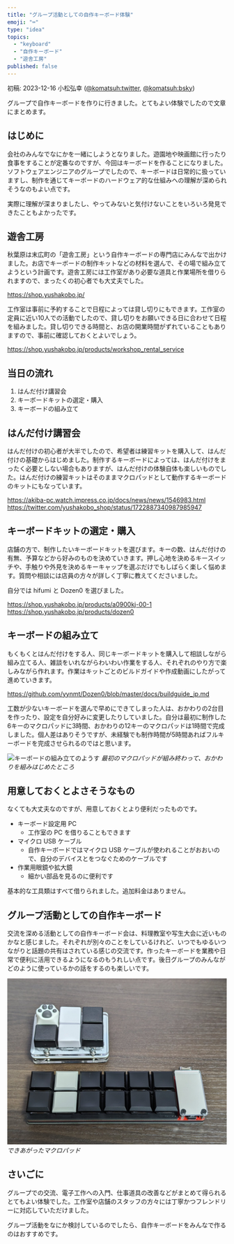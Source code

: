 ```yaml
---
title: "グループ活動としての自作キーボード体験"
emoji: "⌨️"
type: "idea"
topics:
  - "keyboard"
  - "自作キーボード"
  - "遊舎工房"
published: false
---
```


初稿: 2023-12-16
小松弘幸 ([@komatsuh:twitter](https://twitter.com/komatsuh),
[@komatsuh:bsky](https://bsky.app/profile/komatsuh.bsky.social))

グループで自作キーボードを作りに行きました。とてもよい体験でしたので文章にまとめます。


## はじめに

会社のみんなでなにかを一緒にしようとなりました。遊園地や映画館に行ったり食事をすることが定番なのですが、今回はキーボードを作ることになりました。
ソフトウェアエンジニアのグループでしたので、キーボードは日常的に扱っていますし、制作を通じてキーボードのハードウェア的な仕組みへの理解が深められそうなのもよい点です。

実際に理解が深まりましたし、やってみないと気付けないことをいろいろ発見できたこともよかったです。


## 遊舎工房

秋葉原は末広町の「遊舎工房」という自作キーボードの専門店にみんなで出かけました。お店でキーボードの制作キットなどの材料を選んで、その場で組み立てようという計画です。遊舎工房には工作室があり必要な道具と作業場所を借りられますので、まったくの初心者でも大丈夫でした。

https://shop.yushakobo.jp/

工作室は事前に予約することで日程によっては貸し切りにもできます。工作室の定員に近い10人での活動でしたので、貸し切りをお願いできる日に合わせて日程を組みました。貸し切りできる時間と、お店の開業時間がずれていることもありますので、事前に確認しておくとよいでしょう。

https://shop.yushakobo.jp/products/workshop_rental_service


## 当日の流れ

1. はんだ付け講習会
2. キーボードキットの選定・購入
3. キーボードの組み立て


## はんだ付け講習会

はんだ付けの初心者が大半でしたので、希望者は練習キットを購入して、はんだ付けの基礎からはじめました。制作するキーボードによっては、はんだ付けをまったく必要としない場合もありますが、はんだ付けの体験自体も楽しいものでした。はんだ付けの練習キットはそのままマクロパッドとして動作するキーボードのキットにもなっています。

https://akiba-pc.watch.impress.co.jp/docs/news/news/1546983.html
https://twitter.com/yushakobo_shop/status/1722887340987985947


## キーボードキットの選定・購入

店舗の方で、制作したいキーボードキットを選びます。キーの数、はんだ付けの有無、予算などから好みのものを決めていきます。押し心地を決めるキースイッチや、手触りや外見を決めるキーキャップを選ぶだけでもしばらく楽しく悩めます。質問や相談には店員の方々が詳しく丁寧に教えてくださいました。

自分では hifumi と Dozen0 を選びました。

https://shop.yushakobo.jp/products/a0900kj-00-1
https://shop.yushakobo.jp/products/dozen0


## キーボードの組み立て

もくもくとはんだ付けをする人、同じキーボードキットを購入して相談しながら組み立てる人、雑談をいれながらわいわい作業をする人、それぞれのやり方で楽しみながら作れます。作業はキットごとのビルドガイドや作成動画にしたがって進めていきます。

https://github.com/yynmt/Dozen0/blob/master/docs/buildguide_jp.md


工数が少ないキーボードを選んで早めにできてしまった人は、おかわりの2台目を作ったり、設定を自分好みに変更したりしていました。自分は最初に制作した6キーのマクロパッドに3時間、おかわりの12キーのマクロパッドは1時間で完成しました。個人差はありそうですが、未経験でも制作時間が5時間あればフルキーボードを完成させられるのではと思います。

![キーボードの組み立てのようす](https://github.com/hiroyuki-komatsu/zenn/blob/main/articles/komatsuh_keyboard_offsite_image1.png?raw=true)
*最初のマクロパッドが組み終わって、おかわりを組みはじめたところ*


## 用意しておくとよさそうなもの

なくても大丈夫なのですが、用意しておくとより便利だったものです。

* キーボード設定用 PC
    * 工作室の PC を借りることもできます
* マイクロ USB ケーブル
    * 自作キーボードではマイクロ USB ケーブルが使われることがおおいので、自分のデバイスとをつなぐためのケーブルです
* 作業用眼鏡や拡大鏡
    * 細かい部品を見るのに便利です

基本的な工具類はすべて借りられました。追加料金はありません。


## グループ活動としての自作キーボード

交流を深める活動としての自作キーボード会は、料理教室や写生大会に近いものかなと感じました。それぞれが別々のことをしているけれど、いつでもゆるいつながりと話題の共有はされている感じの交流です。作ったキーボードを業務や日常で便利に活用できるようになるのもうれしい点です。後日グループのみんながどのように使っているかの話をするのも楽しいです。

![できあがったマクロパッド](https://github.com/hiroyuki-komatsu/zenn/blob/main/articles/komatsuh_keyboard_offsite_image2.png?raw=true)
*できあがったマクロパッド*

## さいごに

グループでの交流、電子工作への入門、仕事道具の改善などがまとめて得られるとてもよい体験でした。工作室や店舗のスタッフの方々には丁寧かつフレンドリーに対応していただけました。

グループ活動をなにか検討しているのでしたら、自作キーボードをみんなで作るのはおすすめです。
